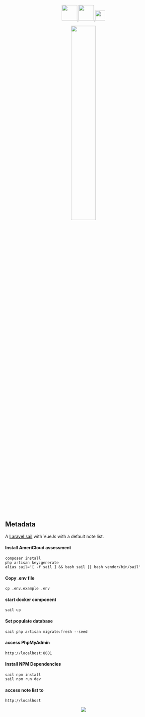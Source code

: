 <p align="center">
    <a href="https://opensource.org/licenses/MIT">
        <img  width="50" src="https://img.shields.io/badge/License-MIT-yellow.svg"/>
    </a>
    <a href="https://laravel.com/">
        <img  width="50" src="https://laravel.com/img/logotype.min.svg"/>
    </a>
    <a href="https://vuejs.org/">
        <img  width="32" src="https://upload.wikimedia.org/wikipedia/commons/thumb/9/95/Vue.js_Logo_2.svg/langfr-220px-Vue.js_Logo_2.svg.png"/>
    </a>
</p>
<p align="center">
    <a href="https://opensource.org/licenses/MIT">
        <img  width="40%" src="https://res.cloudinary.com/practicaldev/image/fetch/s--VoeQDBLy--/c_imagga_scale,f_auto,fl_progressive,h_420,q_auto,w_1000/https://dev-to-uploads.s3.amazonaws.com/uploads/articles/lok6gwd0yztgjqjamxmi.png"/>
    </a>
</p>

## Metadata

A [Laravel sail](https://laravel.com/docs/9.x/sail) with VueJs with a default note list.

#### Install AmeriCloud assessment

```
composer install
php artisan key:generate
alias sail='[ -f sail ] && bash sail || bash vendor/bin/sail'
```

#### Copy .env file

```
cp .env.example .env
```

#### start docker component

```
sail up
```

#### Set populate database

```
sail php artisan migrate:fresh --seed
```

#### access PhpMyAdmin

```
http://localhost:8081
```

#### Install NPM Dependencies

```
sail npm install
sail npm run dev
```

#### access note list to 

```
http://localhost
```
<p align="center">
    <img src="https://fv9-6.failiem.lv/thumb_show.php?i=ra5ynfek6&view">
</p>


